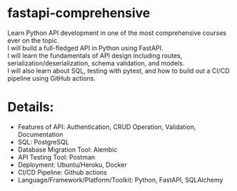 # fastapi-comprehensive
Learn Python API development in one of the most comprehensive courses ever on the topic.\
I will build a full-fledged API in Python using FastAPI.\
I will learn the fundamentals of API design including routes, serialization/deserialization, schema validation, and models.\
I will also learn about SQL, testing with pytest, and how to build out a CI/CD pipeline using GitHub actions.

# Details:
+ Features of API: Authentication, CRUD Operation, Validation, Documentation
+ SQL: PostgreSQL
+ Database Migration Tool: Alembic
+ API Testing Tool: Postman
+ Deployment: Ubuntu/Heroku, Docker
+ CI/CD Pipeline: Github actions
+ Language/Framework/Platform/Toolkit: Python, FastAPI, SQLAlchemy

